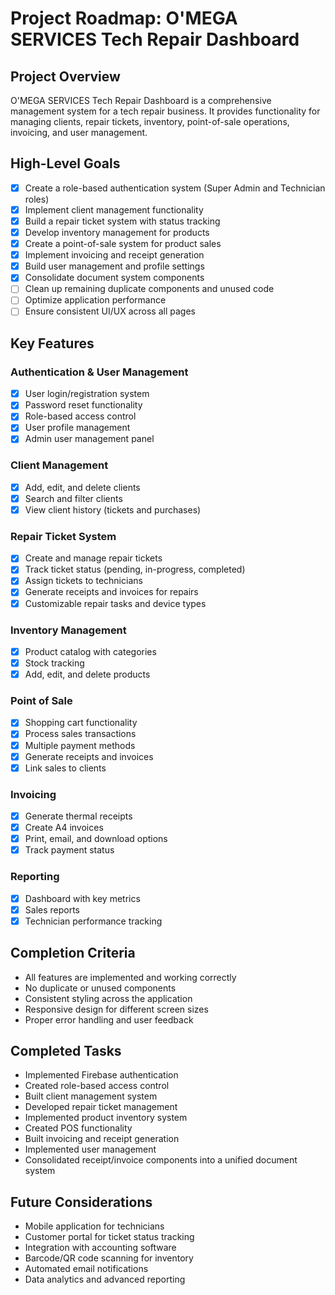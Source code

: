 # Project Roadmap: O'MEGA SERVICES Tech Repair Dashboard

## Project Overview
O'MEGA SERVICES Tech Repair Dashboard is a comprehensive management system for a tech repair business. It provides functionality for managing clients, repair tickets, inventory, point-of-sale operations, invoicing, and user management.

## High-Level Goals
- [x] Create a role-based authentication system (Super Admin and Technician roles)
- [x] Implement client management functionality
- [x] Build a repair ticket system with status tracking
- [x] Develop inventory management for products
- [x] Create a point-of-sale system for product sales
- [x] Implement invoicing and receipt generation
- [x] Build user management and profile settings
- [x] Consolidate document system components
- [ ] Clean up remaining duplicate components and unused code
- [ ] Optimize application performance
- [ ] Ensure consistent UI/UX across all pages

## Key Features

### Authentication & User Management
- [x] User login/registration system
- [x] Password reset functionality
- [x] Role-based access control
- [x] User profile management
- [x] Admin user management panel

### Client Management
- [x] Add, edit, and delete clients
- [x] Search and filter clients
- [x] View client history (tickets and purchases)

### Repair Ticket System
- [x] Create and manage repair tickets
- [x] Track ticket status (pending, in-progress, completed)
- [x] Assign tickets to technicians
- [x] Generate receipts and invoices for repairs
- [x] Customizable repair tasks and device types

### Inventory Management
- [x] Product catalog with categories
- [x] Stock tracking
- [x] Add, edit, and delete products

### Point of Sale
- [x] Shopping cart functionality
- [x] Process sales transactions
- [x] Multiple payment methods
- [x] Generate receipts and invoices
- [x] Link sales to clients

### Invoicing
- [x] Generate thermal receipts
- [x] Create A4 invoices
- [x] Print, email, and download options
- [x] Track payment status

### Reporting
- [x] Dashboard with key metrics
- [x] Sales reports
- [x] Technician performance tracking

## Completion Criteria
- All features are implemented and working correctly
- No duplicate or unused components
- Consistent styling across the application
- Responsive design for different screen sizes
- Proper error handling and user feedback

## Completed Tasks
- Implemented Firebase authentication
- Created role-based access control
- Built client management system
- Developed repair ticket management
- Implemented product inventory system
- Created POS functionality
- Built invoicing and receipt generation
- Implemented user management
- Consolidated receipt/invoice components into a unified document system

## Future Considerations
- Mobile application for technicians
- Customer portal for ticket status tracking
- Integration with accounting software
- Barcode/QR code scanning for inventory
- Automated email notifications
- Data analytics and advanced reporting
